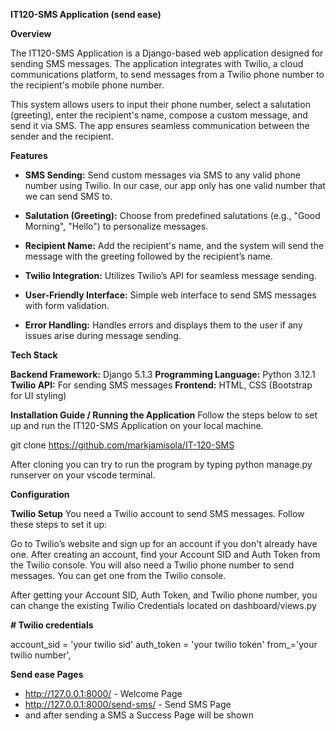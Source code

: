 **IT120-SMS Application (send ease)**

**Overview**

The IT120-SMS Application is a Django-based web application designed for sending SMS messages. The application integrates with Twilio, a cloud communications platform, to send messages from a Twilio phone number to the recipient's mobile phone number.

This system allows users to input their phone number, select a salutation (greeting), enter the recipient's name, compose a custom message, and send it via SMS. The app ensures seamless communication between the sender and the recipient.

**Features**

- **SMS Sending:** Send custom messages via SMS to any valid phone number using Twilio. In our case, our app only has one valid number that we can send SMS to.

- **Salutation (Greeting):** Choose from predefined salutations (e.g., "Good Morning", "Hello") to personalize messages.

- **Recipient Name:** Add the recipient's name, and the system will send the message with the greeting followed by the recipient’s name.

- **Twilio Integration:** Utilizes Twilio’s API for seamless message sending.

- **User-Friendly Interface:** Simple web interface to send SMS messages with form validation.

- **Error Handling:** Handles errors and displays them to the user if any issues arise during message sending.

**Tech Stack**

**Backend Framework:** Django 5.1.3
**Programming Language:** Python 3.12.1
**Twilio API:** For sending SMS messages
**Frontend:** HTML, CSS (Bootstrap for UI styling)


**Installation Guide / Running the Application**
Follow the steps below to set up and run the IT120-SMS Application on your local machine.

git clone https://github.com/markjamisola/IT-120-SMS

After cloning you can try to run the program by typing 
python manage.py runserver on your vscode terminal.

**Configuration**

**Twilio Setup**
You need a Twilio account to send SMS messages. Follow these steps to set it up:

Go to Twilio’s website and sign up for an account if you don't already have one.
After creating an account, find your Account SID and Auth Token from the Twilio console.
You will also need a Twilio phone number to send messages. You can get one from the Twilio console.

After getting your Account SID, Auth Token, and Twilio phone number, you can change the existing Twilio Credentials located on dashboard/views.py 

**# Twilio credentials**

account_sid = 'your twilio sid'
auth_token = 'your twilio token'
from_='your twilio number',


**Send ease Pages**

- http://127.0.0.1:8000/ - Welcome Page
- http://127.0.0.1:8000/send-sms/ - Send SMS Page
- and after sending a SMS a Success Page will be shown
